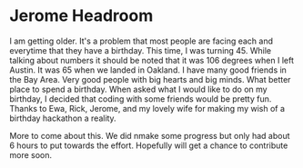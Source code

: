 # Jerome Headroom
I am getting older. It's a problem that most people are facing each and everytime that they have a birthday. This time, I was turning 45.  While talking about numbers it should be noted that it was 106 degrees when I left Austin. It was 65 when we landed in Oakland. I have many good friends in the Bay Area. Very good people with big hearts and big minds. What better place to spend a birthday. When asked what I would like to do on my birthday, I decided that coding with some friends would be pretty fun. Thanks to Ewa, Rick, Jerome, and my lovely wife for making my wish of a birthday hackathon a reality.

More to come about this. We did nmake some progress but only had about 6 hours to put towards the effort. Hopefully will get a chance to contribute more soon.
 

